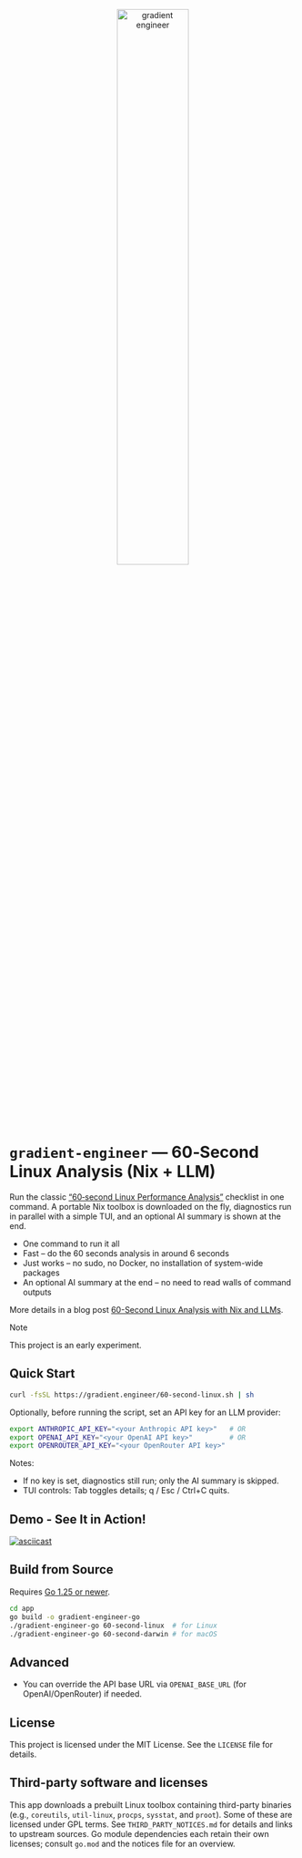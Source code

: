 <p align="center">
<img width="50%" alt="gradient engineer" src="https://github.com/user-attachments/assets/b3e10245-205d-40e9-828c-3c8ac1163830" />
</p>

# `gradient-engineer` — 60‑Second Linux Analysis (Nix + LLM)

Run the classic [“60‑second Linux Performance Analysis”](https://netflixtechblog.com/linux-performance-analysis-in-60-000-milliseconds-accc10403c55) checklist in one command. A portable Nix toolbox is downloaded on the fly, diagnostics run in parallel with a simple TUI, and an optional AI summary is shown at the end.

- One command to run it all
- Fast – do the 60 seconds analysis in around 6 seconds
- Just works – no sudo, no Docker, no installation of system-wide packages
- An optional AI summary at the end – no need to read walls of command outputs

More details in a blog post [60-Second Linux Analysis with Nix and LLMs](https://quesma.com/blog/60s-linux-analysis-nix-llms/).

> [!NOTE]  
> This project is an early experiment.

## Quick Start

```bash
curl -fsSL https://gradient.engineer/60-second-linux.sh | sh
```

Optionally, before running the script, set an API key for an LLM provider:

```bash
export ANTHROPIC_API_KEY="<your Anthropic API key>"   # OR
export OPENAI_API_KEY="<your OpenAI API key>"         # OR
export OPENROUTER_API_KEY="<your OpenRouter API key>"
```

Notes:

- If no key is set, diagnostics still run; only the AI summary is skipped.
- TUI controls: Tab toggles details; q / Esc / Ctrl+C quits.

## Demo - See It in Action!

[![asciicast](https://asciinema.org/a/738144.svg)](https://asciinema.org/a/738144)

## Build from Source

Requires [Go 1.25 or newer](https://go.dev/).

```bash
cd app
go build -o gradient-engineer-go
./gradient-engineer-go 60-second-linux  # for Linux
./gradient-engineer-go 60-second-darwin # for macOS
```

## Advanced

- You can override the API base URL via `OPENAI_BASE_URL` (for OpenAI/OpenRouter) if needed.

## License

This project is licensed under the MIT License. See the `LICENSE` file for details.

## Third-party software and licenses

This app downloads a prebuilt Linux toolbox containing third-party binaries (e.g., `coreutils`, `util-linux`, `procps`, `sysstat`, and `proot`). Some of these are licensed under GPL terms. See `THIRD_PARTY_NOTICES.md` for details and links to upstream sources. Go module dependencies each retain their own licenses; consult `go.mod` and the notices file for an overview.
